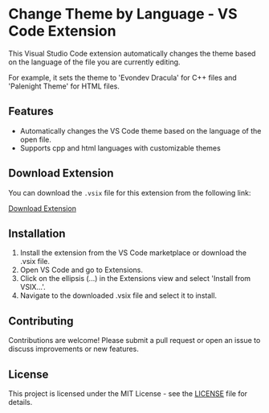 # Change Theme by Language - VS Code Extension
This Visual Studio Code extension automatically changes the theme based on the language of the file you are currently editing. 

For example, it sets the theme to 'Evondev Dracula' for C++ files and 'Palenight Theme' for HTML files.
## Features

- Automatically changes the VS Code theme based on the language of the open file.
- Supports cpp and html languages ​​with customizable themes


## Download Extension

You can download the `.vsix` file for this extension from the following link:

[Download Extension](https://github.com/ltd9605/Switch-theme_Extension/blob/main/switch-theme-0.0.1.vsix)

## Installation
1. Install the extension from the VS Code marketplace or download the .vsix file.
2. Open VS Code and go to Extensions.
3. Click on the ellipsis (...) in the Extensions view and select 'Install from VSIX...'.
4. Navigate to the downloaded .vsix file and select it to install.

## Contributing

Contributions are welcome! Please submit a pull request or open an issue to discuss improvements or new features.
## License

This project is licensed under the MIT License - see the [LICENSE](LICENSE) file for details.
